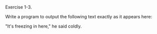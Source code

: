 Exercise 1-3. 

Write a program to output the following text exactly as it appears here:

"It's freezing in here," he said coldly.
